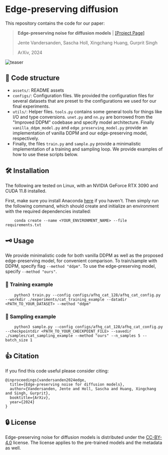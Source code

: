 # Edge-preserving diffusion 
This repository contains the code for our paper:

> **Edge-preserving noise for diffusion models** | [[Project Page]](https://edge-preserving-diffusion.mpi-inf.mpg.de/)
>
> Jente Vandersanden, Sascha Holl, Xingchang Huang, Gurprit Singh
> 
> ArXiv, 2024

![teaser](assets/teaser.jpg)

## 📂 Code structure

* `assets/`: README assets
* `configs/`: Configuration files. We provided the configuration files for several datasets that are preset to the configurations we used for our final experiments.
* `utils/`: Helper files. `tools.py` contains some general tools for things like I/O and type conversions. `unet.py` and `nn.py` are borrowed from the "Improved DDPM" codebase and specify model architecture. Finally `vanilla_ddpm_model.py` and `edge_preserving_model.py` provide an implementation of vanilla DDPM and our edge-preserving model, respectively.
* Finally, the files `train.py` and `sample.py` provide a minimalistic implementation of a training and sampling loop. We provide examples of how to use these scripts below.
 
## 🛠️ Installation
The following are tested on Linux, with an NVIDIA GeForce RTX 3090 and CUDA 11.8 installed.

First, make sure you install Anaconda [here](https://docs.anaconda.com/anaconda/install/) if you haven't. Then simply run the following command, which should create and initialize an environment with the required dependencies installed:
```
    conda create --name <YOUR_ENVIRONMENT_NAME> --file requirements.txt
```

## 🗝️ Usage

We provide minimalistic code for both vanilla DDPM as well as the proposed edge-preserving model, for convenient comparison. To train/sample with DDPM, specify flag `--method "ddpm"`. To use the edge-preserving model, specify `--method "ours"`. 

### 🚀 Training example
```
    python3 train.py --config configs/afhq_cat_128/afhq_cat_config.py --workdir ./experiments/cat_training_example --datadir <PATH_TO_YOUR_DATASET> --method "ddpm" 
```

### 🧪 Sampling example
```
    python3 sample.py --config configs/afhq_cat_128/afhq_cat_config.py --checkpointdir <PATH_TO_YOUR_CHECKPOINT_FILE> --savedir ./samples/cat_sampling_example --method "ours" --n_samples 5 --batch_size 1
```

## 👍 Citation
If you find this code useful please consider citing:
```
@inproceedings{vandersanden2024edge,
  title={Edge-preserving noise for diffusion models},
  author={Vandersanden, Jente and Holl, Sascha and Huang, Xingchang and Singh, Gurprit},
  booktitle={ArXiv},
  year={2024}
}
```

## 🔒 License
Edge-preserving noise for diffusion models is distributed under the [CC-BY-4.0](https://creativecommons.org/licenses/by/4.0/) license. The license applies to the pre-trained models and the metadata as well.
